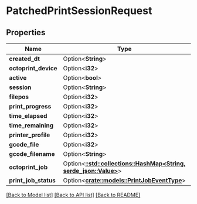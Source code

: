 # PatchedPrintSessionRequest

## Properties

Name | Type | Description | Notes
------------ | ------------- | ------------- | -------------
**created_dt** | Option<**String**> |  | [optional]
**octoprint_device** | Option<**i32**> |  | [optional]
**active** | Option<**bool**> |  | [optional]
**session** | Option<**String**> |  | [optional]
**filepos** | Option<**i32**> |  | [optional]
**print_progress** | Option<**i32**> |  | [optional]
**time_elapsed** | Option<**i32**> |  | [optional]
**time_remaining** | Option<**i32**> |  | [optional]
**printer_profile** | Option<**i32**> |  | [optional]
**gcode_file** | Option<**i32**> |  | [optional]
**gcode_filename** | Option<**String**> |  | [optional]
**octoprint_job** | Option<[**::std::collections::HashMap<String, serde_json::Value>**](serde_json::Value.md)> |  | [optional]
**print_job_status** | Option<[**crate::models::PrintJobEventType**](PrintJobEventType.md)> |  | [optional]

[[Back to Model list]](../README.md#documentation-for-models) [[Back to API list]](../README.md#documentation-for-api-endpoints) [[Back to README]](../README.md)


